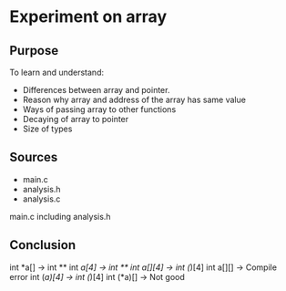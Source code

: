 # Experiment on array

## Purpose

To learn and understand: 
- Differences between array and pointer.
- Reason why array and address of the array has same value
- Ways of passing array to other functions
- Decaying of array to pointer
- Size of types

## Sources

- main.c
- analysis.h
- analysis.c

main.c including analysis.h

## Conclusion


int *a[]        -> int **
int *a[4]       -> int **
int a[][4]      -> int (*)[4]
int a[][]       -> Compile error
int (*a)[4]     -> int (*)[4]
int (*a)[]      -> Not good

